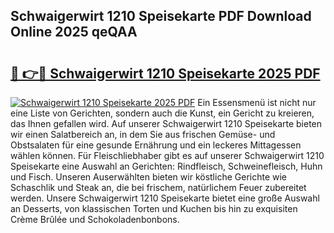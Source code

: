 ## Schwaigerwirt 1210 Speisekarte PDF Download Online 2025 qeQAA

# <h2><a href="http://gc6edxf.nevu.top/?p=Schwaigerwirt+1210+Speisekarte">🔗 👉🔴 Schwaigerwirt 1210 Speisekarte 2025 PDF</a></h2>

[![Schwaigerwirt 1210 Speisekarte 2025 PDF](https://i.imgur.com/dBaPXMq.png)](http://gc6edxf.nevu.top/?p=Schwaigerwirt+1210+Speisekarte)
Ein Essensmenü ist nicht nur eine Liste von Gerichten, sondern auch die Kunst, ein Gericht zu kreieren, das Ihnen gefallen wird. Auf unserer Schwaigerwirt 1210 Speisekarte bieten wir einen Salatbereich an, in dem Sie aus frischen Gemüse- und Obstsalaten für eine gesunde Ernährung und ein leckeres Mittagessen wählen können. Für Fleischliebhaber gibt es auf unserer Schwaigerwirt 1210 Speisekarte eine Auswahl an Gerichten: Rindfleisch, Schweinefleisch, Huhn und Fisch. Unseren Auserwählten bieten wir köstliche Gerichte wie Schaschlik und Steak an, die bei frischem, natürlichem Feuer zubereitet werden. Unsere Schwaigerwirt 1210 Speisekarte bietet eine große Auswahl an Desserts, von klassischen Torten und Kuchen bis hin zu exquisiten Crème Brûlée und Schokoladenbonbons.
